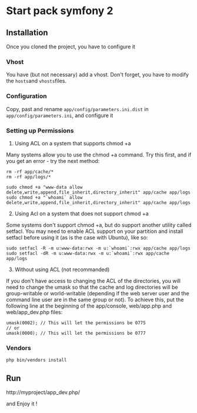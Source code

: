 Start pack symfony 2
=============

Installation
-------

Once you cloned the project, you have to configure it

### Vhost

You have (but not necessary) add a vhost. Don't forget, you have to modify the `hosts`and `vhosts`files.

### Configuration

Copy, past and rename `app/config/parameters.ini.dist` in `app/config/parameters.ini`, and configure it

### Setting up Permissions

1. Using ACL on a system that supports chmod +a

Many systems allow you to use the chmod +a command. Try this first, and if you get an error - try the next method:

	rm -rf app/cache/*
	rm -rf app/logs/*

	sudo chmod +a "www-data allow delete,write,append,file_inherit,directory_inherit" app/cache app/logs
	sudo chmod +a "`whoami` allow delete,write,append,file_inherit,directory_inherit" app/cache app/logs

2. Using Acl on a system that does not support chmod +a

Some systems don't support chmod +a, but do support another utility called setfacl. You may need to enable ACL support on your partition and install setfacl before using it (as is the case with Ubuntu), like so:

	sudo setfacl -R -m u:www-data:rwx -m u:`whoami`:rwx app/cache app/logs
	sudo setfacl -dR -m u:www-data:rwx -m u:`whoami`:rwx app/cache app/logs

3. Without using ACL (not recommanded)

If you don't have access to changing the ACL of the directories, you will need to change the umask so that the cache and log directories will be group-writable or world-writable (depending if the web server user and the command line user are in the same group or not). To achieve this, put the following line at the beginning of the app/console, web/app.php and web/app_dev.php files:

	umask(0002); // This will let the permissions be 0775
	// or
	umask(0000); // This will let the permissions be 0777


### Vendors

	php bin/vendors install

Run
-------

http://myproject/app_dev.php/

and Enjoy it !